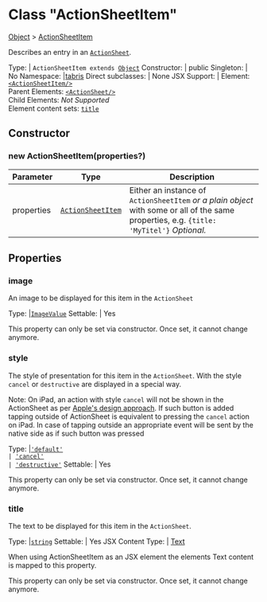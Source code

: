 ---
---
# Class "ActionSheetItem"

<a href="https://developer.mozilla.org/en-US/docs/Web/JavaScript/Reference/Global_Objects/Object" title="View &quot;Object&quot; on MDN">Object</a> > <a href="#" >ActionSheetItem</a>

Describes an entry in an [`ActionSheet`](./ActionSheet.md).


Type: | <code style="white-space: nowrap">ActionSheetItem extends <a href="https://developer.mozilla.org/en-US/docs/Web/JavaScript/Reference/Global_Objects/Object" title="View &quot;Object&quot; on MDN">Object</a></code>
Constructor: | public
Singleton: | No
Namespace: |<a href="../modules.html#startup" >tabris</a>
Direct subclasses: | None
JSX Support: | Element: <code style="white-space: nowrap"><a href="#" >&lt;ActionSheetItem/&gt;</a></code><br/>Parent Elements: <code style="white-space: nowrap"><a href="ActionSheet.html" title="ActionSheet Class Reference">&lt;ActionSheet/&gt;</a></code><br/>Child Elements: *Not Supported*<br/>Element content sets: [<code style="white-space: nowrap">title</code>](#title)

## Constructor

### new ActionSheetItem(properties?)

Parameter|Type|Description
-|-|-
properties | <code style="white-space: nowrap"><a href="#" >ActionSheetItem</a></code> | Either an instance of `ActionSheetItem` *or a plain object* with some or all of the same properties, e.g. `{title: 'MyTitel'}` *Optional.*

## Properties

### image


An image to be displayed for this item in the `ActionSheet`

Type: |<code style="white-space: nowrap"><a href="../types.html#imagevalue" title="ImageValue Type Reference">ImageValue</a></code>
Settable: | Yes




This property can only be set via constructor. Once set, it cannot change anymore.



### style


The style of presentation for this item in the `ActionSheet`. With the style `cancel` or `destructive` are displayed in a special way.

Note: On iPad, an action with style `cancel` will not be shown in the ActionSheet as per [Apple's design approach](https://developer.apple.com/documentation/uikit/windows_and_screens/getting_the_user_s_attention_with_alerts_and_action_sheets). If such button is added tapping outside of ActionSheet is equivalent to pressing the `cancel` action on iPad. In case of tapping outside an appropriate event will be sent by the native side as if such button was pressed

Type: |<code style="white-space: nowrap"><a href="https://developer.mozilla.org/en-US/docs/Web/JavaScript/Data_structures#String_type" title="View &quot;string&quot; on MDN">'default'</a><br/>&#124; <a href="https://developer.mozilla.org/en-US/docs/Web/JavaScript/Data_structures#String_type" title="View &quot;string&quot; on MDN">'cancel'</a><br/>&#124; <a href="https://developer.mozilla.org/en-US/docs/Web/JavaScript/Data_structures#String_type" title="View &quot;string&quot; on MDN">'destructive'</a></code>
Settable: | Yes




This property can only be set via constructor. Once set, it cannot change anymore.



### title


The text to be displayed for this item in the `ActionSheet`.

Type: |<code style="white-space: nowrap"><a href="https://developer.mozilla.org/en-US/docs/Web/JavaScript/Data_structures#String_type" title="View &quot;string&quot; on MDN">string</a></code>
Settable: | Yes
JSX Content Type: | [Text](../declarative-ui.md#jsx-specifics)





When using ActionSheetItem as an JSX element the elements Text content is mapped to this property.

This property can only be set via constructor. Once set, it cannot change anymore.



